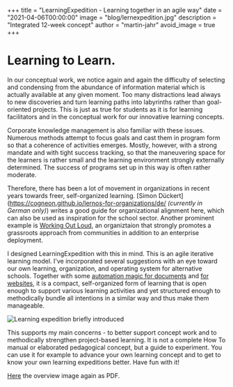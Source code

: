 +++
title = "LearningExpedition - Learning together in an agile way"
date = "2021-04-06T00:00:00"
image = "blog/lernexpedition.jpg"
description = "Integrated 12-week concept"
author = "martin-jahr"
avoid_image = true
+++

# Learning to Learn.

In our conceptual work, we notice again and again the difficulty of selecting and condensing from the abundance of information material which is actually available at any given moment. Too many distractions lead always to new discoveries and turn learning paths into labyrinths rather than goal-oriented projects. This is just as true for students as it is for learning facilitators and in the conceptual work for our innovative learning concepts.

Corporate knowledge management is also familiar with these issues. Numerous methods attempt to focus goals and cast them in program form so that a coherence of activities emerges. Mostly, however, with a strong mandate and with tight success tracking, so that the maneuvering space for the learners is rather small and the learning environment strongly externally determined. The success of programs set up in this way is often rather moderate. 

Therefore, there has been a lot of movement in organizations in recent years towards freer, self-organized learning. [Simon Dückert](https://cogneon.github.io/lernos-for-organizations/de/ *(currently in German only)*) writes a good guide for organizational alignment here, which can also be used as inspiration for the school sector. Another prominent example is [Working Out Loud](https://workingoutloud.com/), an organiztaion that strongly promotes a grassroots approach from communities in addition to an enterprise deployment. 

I designed LearningExpedition with this in mind. This is an agile iterative learning model. I've incorporated several suggestions with an eye toward our own learning, organization, and operating system for alternative schools. Together with some [automation magic for documents](../docproduction) and [for websites](https://medium.com/@desixma/42-steps-from-zero-to-an-automated-github-website-built-with-hugo-2fa001827db1), it is a compact, self-organized form of learning that is open enough to support various learning activities and yet structured enough to methodically bundle all intentions in a similar way and thus make them manageable. 

![Learning expedition briefly introduced](https://res.cloudinary.com/dzw4emsdt/image/upload/v1617744933/selfscrum/learningexpedition-briefly-explained_doagnm.png)

This supports my main concerns - to better support concept work and to methodically strengthen project-based learning. It is not a complete How To manual or elaborated pedagogical concept, but a guide to experiment. You can use it for example to advance your own learning concept and to get to know your own learning expeditions better. Have fun with it!

[Here](https://raum-fuer-natuerliches-lernen.de/content/learningexpedition-briefly-explained.pdf) the overview image again as PDF.
